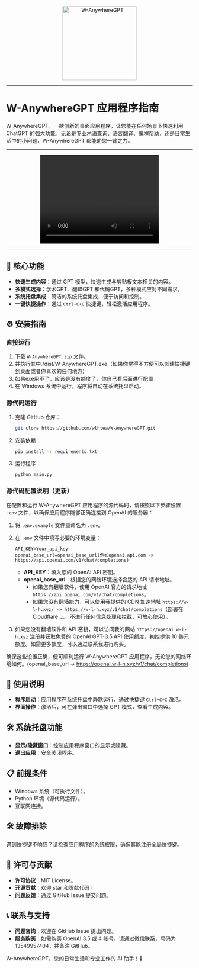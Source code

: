 <div align="center">
  <img src="favicon.ico" alt="W-AnywhereGPT" width="200px" />
</div>

***

# W-AnywhereGPT 应用程序指南

W-AnywhereGPT，一款创新的桌面应用程序，让您能在任何场景下快速利用 ChatGPT 的强大功能。无论是专业术语查询、语言翻译、编程帮助，还是日常生活中的小问题，W-AnywhereGPT 都能助您一臂之力。

***

<div align="center">
  <video width="320" height="240" controls>
    <source src="W-AnywhereGPT.mp4" type="video/mp4">
  </video>
</div>

***

## 🚀 核心功能

- **快速生成内容**：通过 GPT 模型，快速生成与剪贴板文本相关的内容。
- **多模式选择**：学术GPT、翻译GPT 和代码GPT，多种模式应对不同需求。
- **系统托盘集成**：简洁的系统托盘集成，便于访问和控制。
- **一键快捷操作**：通过 `Ctrl+C+C` 快捷键，轻松激活应用程序。

## ⚙️ 安装指南

### 直接运行

1. 下载 `W-AnywhereGPT.zip` 文件。
2. 并执行其中./dist/W-AnywhereGPT.exe（如果你觉得不方便可以创建快捷键到桌面或者你喜欢的任何地方）
3. 如果exe用不了，应该是没有额度了，你自己看后面进行配置
4. 在 Windows 系统中运行，程序将自动在系统托盘启动。

### 源代码运行

1. 克隆 GitHub 仓库：
   ```sh
   git clone https://github.com/wlhtea/W-AnywhereGPT.git
   ```
2. 安装依赖：
   ```sh
   pip install -r requirements.txt
   ```
3. 运行程序：
   ```sh
   python main.py
   ```
### 源代码配置说明（更新）

在配置和运行 W-AnywhereGPT 应用程序的源代码时，请按照以下步骤设置 `.env` 文件，以确保应用程序能够正确连接到 OpenAI 的服务器：

1. 将 `.env.example` 文件重命名为 `.env`。
2. 在 `.env` 文件中填写必要的环境变量：

   ```
   API_KEY=Your_api_key
   openai_base_url=openai_base_url(例如openai.api.com -> https://api.openai.com/v1/chat/completions)
   ```

   - **API_KEY**：填入您的 OpenAI API 密钥。
   - **openai_base_url**：根据您的网络环境选择合适的 API 请求地址。
     - 如果您有翻墙软件，使用 OpenAI 官方的请求地址 `https://api.openai.com/v1/chat/completions`。
     - 如果您没有翻墙能力，可以使用我提供的 CDN 加速地址 `https://w-l-h.xyz/ -> https://w-l-h.xyz/v1/chat/completions`（部署在 Cloudflare 上，不进行任何信息处理和拦截，可放心使用）。

3. 如果您没有翻墙软件和 API 密钥，可以访问我的网站 `https://openai.w-l-h.xyz` 注册并获取免费的 OpenAI GPT-3.5 API 使用额度，初始提供 10 美元额度。如需更多额度，可以通过联系我进行购买。

确保这些设置正确，便可顺利运行 W-AnywhereGPT 应用程序，无论您的网络环境如何。(openai_base_url -> https://openai.w-l-h.xyz/v1/chat/completions)


## 📖 使用说明

- **程序启动**：应用程序在系统托盘中静默运行，通过快捷键 `Ctrl+C+C` 激活。
- **界面操作**：激活后，可在弹出窗口中选择 GPT 模式，查看生成内容。

## 🛠️ 系统托盘功能

- **显示/隐藏窗口**：控制应用程序窗口的显示或隐藏。
- **退出应用**：安全关闭程序。

## 📋 前提条件

- Windows 系统（可执行文件）。
- Python 环境（源代码运行）。
- 互联网连接。

## 🛠️ 故障排除

遇到快捷键不响应？请检查应用程序的系统权限，确保其能注册全局快捷键。

## 📄 许可与贡献

- **许可协议**：MIT License。
- **开源贡献**：欢迎 star 和贡献代码！
- **问题反馈**：通过 GitHub Issue 提交问题。

## 📞 联系与支持

- **问题咨询**：欢迎在 GitHub Issue 提出问题。
- **服务购买**：如需购买 OpenAI 3.5 或 4 账号，请通过微信联系，号码为 13549957404，并备注 GitHub。

W-AnywhereGPT，您的日常生活和专业工作的 AI 助手！🌟
